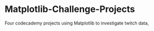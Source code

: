 # Matplotlib-Challenge-Projects
Four codecademy projects using Matplotlib to investigate twitch data, 
